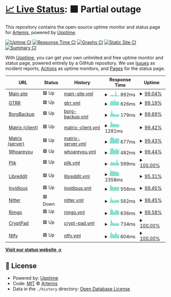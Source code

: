 # [📈 Live Status](https://upptime.artemislena.eu): <!--live status--> **🟧 Partial outage**

This repository contains the open-source uptime monitor and status page for [Artemis](https://artemislena.eu), powered by [Upptime](https://github.com/upptime/upptime).

[![Uptime CI](https://github.com/artemislena/upptime/workflows/Uptime%20CI/badge.svg)](https://github.com/artemislena/upptime/actions?query=workflow%3A%22Uptime+CI%22)
[![Response Time CI](https://github.com/artemislena/upptime/workflows/Response%20Time%20CI/badge.svg)](https://github.com/artemislena/upptime/actions?query=workflow%3A%22Response+Time+CI%22)
[![Graphs CI](https://github.com/artemislena/upptime/workflows/Graphs%20CI/badge.svg)](https://github.com/artemislena/upptime/actions?query=workflow%3A%22Graphs+CI%22)
[![Static Site CI](https://github.com/artemislena/upptime/workflows/Static%20Site%20CI/badge.svg)](https://github.com/artemislena/upptime/actions?query=workflow%3A%22Static+Site+CI%22)
[![Summary CI](https://github.com/artemislena/upptime/workflows/Summary%20CI/badge.svg)](https://github.com/artemislena/upptime/actions?query=workflow%3A%22Summary+CI%22)

With [Upptime](https://upptime.js.org), you can get your own unlimited and free uptime monitor and status page, powered entirely by a GitHub repository. We use [Issues](https://github.com/artemislena/upptime/issues) as incident reports, [Actions](https://github.com/artemislena/upptime/actions) as uptime monitors, and [Pages](https://upptime.artemislena.eu) for the status page.

<!--start: status pages-->
<!-- This summary is generated by Upptime (https://github.com/upptime/upptime) -->
<!-- Do not edit this manually, your changes will be overwritten -->
<!-- prettier-ignore -->
| URL | Status | History | Response Time | Uptime |
| --- | ------ | ------- | ------------- | ------ |
| <img alt="" src="https://favicons.githubusercontent.com/artemislena.eu" height="13"> [Main site](https://artemislena.eu) | 🟩 Up | [main-site.yml](https://github.com/artemislena/upptime/commits/HEAD/history/main-site.yml) | <details><summary><img alt="Response time graph" src="./graphs/main-site/response-time-week.png" height="20"> 892ms</summary><br><a href="https://upptime.artemislena.eu/history/main-site"><img alt="Response time 892" src="https://img.shields.io/endpoint?url=https%3A%2F%2Fraw.githubusercontent.com%2Fartemislena%2Fupptime%2FHEAD%2Fapi%2Fmain-site%2Fresponse-time.json"></a><br><a href="https://upptime.artemislena.eu/history/main-site"><img alt="24-hour response time 653" src="https://img.shields.io/endpoint?url=https%3A%2F%2Fraw.githubusercontent.com%2Fartemislena%2Fupptime%2FHEAD%2Fapi%2Fmain-site%2Fresponse-time-day.json"></a><br><a href="https://upptime.artemislena.eu/history/main-site"><img alt="7-day response time 892" src="https://img.shields.io/endpoint?url=https%3A%2F%2Fraw.githubusercontent.com%2Fartemislena%2Fupptime%2FHEAD%2Fapi%2Fmain-site%2Fresponse-time-week.json"></a><br><a href="https://upptime.artemislena.eu/history/main-site"><img alt="30-day response time 892" src="https://img.shields.io/endpoint?url=https%3A%2F%2Fraw.githubusercontent.com%2Fartemislena%2Fupptime%2FHEAD%2Fapi%2Fmain-site%2Fresponse-time-month.json"></a><br><a href="https://upptime.artemislena.eu/history/main-site"><img alt="1-year response time 892" src="https://img.shields.io/endpoint?url=https%3A%2F%2Fraw.githubusercontent.com%2Fartemislena%2Fupptime%2FHEAD%2Fapi%2Fmain-site%2Fresponse-time-year.json"></a></details> | <details><summary><a href="https://upptime.artemislena.eu/history/main-site">99.04%</a></summary><a href="https://upptime.artemislena.eu/history/main-site"><img alt="All-time uptime 99.04%" src="https://img.shields.io/endpoint?url=https%3A%2F%2Fraw.githubusercontent.com%2Fartemislena%2Fupptime%2FHEAD%2Fapi%2Fmain-site%2Fuptime.json"></a><br><a href="https://upptime.artemislena.eu/history/main-site"><img alt="24-hour uptime 99.37%" src="https://img.shields.io/endpoint?url=https%3A%2F%2Fraw.githubusercontent.com%2Fartemislena%2Fupptime%2FHEAD%2Fapi%2Fmain-site%2Fuptime-day.json"></a><br><a href="https://upptime.artemislena.eu/history/main-site"><img alt="7-day uptime 99.04%" src="https://img.shields.io/endpoint?url=https%3A%2F%2Fraw.githubusercontent.com%2Fartemislena%2Fupptime%2FHEAD%2Fapi%2Fmain-site%2Fuptime-week.json"></a><br><a href="https://upptime.artemislena.eu/history/main-site"><img alt="30-day uptime 99.04%" src="https://img.shields.io/endpoint?url=https%3A%2F%2Fraw.githubusercontent.com%2Fartemislena%2Fupptime%2FHEAD%2Fapi%2Fmain-site%2Fuptime-month.json"></a><br><a href="https://upptime.artemislena.eu/history/main-site"><img alt="1-year uptime 99.04%" src="https://img.shields.io/endpoint?url=https%3A%2F%2Fraw.githubusercontent.com%2Fartemislena%2Fupptime%2FHEAD%2Fapi%2Fmain-site%2Fuptime-year.json"></a></details>
| <img alt="" src="https://favicons.githubusercontent.com/gtrr.artemislena.eu" height="13"> [GTRR](https://gtrr.artemislena.eu) | 🟩 Up | [gtrr.yml](https://github.com/artemislena/upptime/commits/HEAD/history/gtrr.yml) | <details><summary><img alt="Response time graph" src="./graphs/gtrr/response-time-week.png" height="20"> 626ms</summary><br><a href="https://upptime.artemislena.eu/history/gtrr"><img alt="Response time 626" src="https://img.shields.io/endpoint?url=https%3A%2F%2Fraw.githubusercontent.com%2Fartemislena%2Fupptime%2FHEAD%2Fapi%2Fgtrr%2Fresponse-time.json"></a><br><a href="https://upptime.artemislena.eu/history/gtrr"><img alt="24-hour response time 553" src="https://img.shields.io/endpoint?url=https%3A%2F%2Fraw.githubusercontent.com%2Fartemislena%2Fupptime%2FHEAD%2Fapi%2Fgtrr%2Fresponse-time-day.json"></a><br><a href="https://upptime.artemislena.eu/history/gtrr"><img alt="7-day response time 626" src="https://img.shields.io/endpoint?url=https%3A%2F%2Fraw.githubusercontent.com%2Fartemislena%2Fupptime%2FHEAD%2Fapi%2Fgtrr%2Fresponse-time-week.json"></a><br><a href="https://upptime.artemislena.eu/history/gtrr"><img alt="30-day response time 626" src="https://img.shields.io/endpoint?url=https%3A%2F%2Fraw.githubusercontent.com%2Fartemislena%2Fupptime%2FHEAD%2Fapi%2Fgtrr%2Fresponse-time-month.json"></a><br><a href="https://upptime.artemislena.eu/history/gtrr"><img alt="1-year response time 626" src="https://img.shields.io/endpoint?url=https%3A%2F%2Fraw.githubusercontent.com%2Fartemislena%2Fupptime%2FHEAD%2Fapi%2Fgtrr%2Fresponse-time-year.json"></a></details> | <details><summary><a href="https://upptime.artemislena.eu/history/gtrr">99.19%</a></summary><a href="https://upptime.artemislena.eu/history/gtrr"><img alt="All-time uptime 99.19%" src="https://img.shields.io/endpoint?url=https%3A%2F%2Fraw.githubusercontent.com%2Fartemislena%2Fupptime%2FHEAD%2Fapi%2Fgtrr%2Fuptime.json"></a><br><a href="https://upptime.artemislena.eu/history/gtrr"><img alt="24-hour uptime 100.00%" src="https://img.shields.io/endpoint?url=https%3A%2F%2Fraw.githubusercontent.com%2Fartemislena%2Fupptime%2FHEAD%2Fapi%2Fgtrr%2Fuptime-day.json"></a><br><a href="https://upptime.artemislena.eu/history/gtrr"><img alt="7-day uptime 99.19%" src="https://img.shields.io/endpoint?url=https%3A%2F%2Fraw.githubusercontent.com%2Fartemislena%2Fupptime%2FHEAD%2Fapi%2Fgtrr%2Fuptime-week.json"></a><br><a href="https://upptime.artemislena.eu/history/gtrr"><img alt="30-day uptime 99.19%" src="https://img.shields.io/endpoint?url=https%3A%2F%2Fraw.githubusercontent.com%2Fartemislena%2Fupptime%2FHEAD%2Fapi%2Fgtrr%2Fuptime-month.json"></a><br><a href="https://upptime.artemislena.eu/history/gtrr"><img alt="1-year uptime 99.19%" src="https://img.shields.io/endpoint?url=https%3A%2F%2Fraw.githubusercontent.com%2Fartemislena%2Fupptime%2FHEAD%2Fapi%2Fgtrr%2Fuptime-year.json"></a></details>
| <img alt="" src="https://favicons.githubusercontent.com/null" height="13"> [BorgBackup](artemislena.eu) | 🟩 Up | [borg-backup.yml](https://github.com/artemislena/upptime/commits/HEAD/history/borg-backup.yml) | <details><summary><img alt="Response time graph" src="./graphs/borg-backup/response-time-week.png" height="20"> 179ms</summary><br><a href="https://upptime.artemislena.eu/history/borg-backup"><img alt="Response time 179" src="https://img.shields.io/endpoint?url=https%3A%2F%2Fraw.githubusercontent.com%2Fartemislena%2Fupptime%2FHEAD%2Fapi%2Fborg-backup%2Fresponse-time.json"></a><br><a href="https://upptime.artemislena.eu/history/borg-backup"><img alt="24-hour response time 167" src="https://img.shields.io/endpoint?url=https%3A%2F%2Fraw.githubusercontent.com%2Fartemislena%2Fupptime%2FHEAD%2Fapi%2Fborg-backup%2Fresponse-time-day.json"></a><br><a href="https://upptime.artemislena.eu/history/borg-backup"><img alt="7-day response time 179" src="https://img.shields.io/endpoint?url=https%3A%2F%2Fraw.githubusercontent.com%2Fartemislena%2Fupptime%2FHEAD%2Fapi%2Fborg-backup%2Fresponse-time-week.json"></a><br><a href="https://upptime.artemislena.eu/history/borg-backup"><img alt="30-day response time 179" src="https://img.shields.io/endpoint?url=https%3A%2F%2Fraw.githubusercontent.com%2Fartemislena%2Fupptime%2FHEAD%2Fapi%2Fborg-backup%2Fresponse-time-month.json"></a><br><a href="https://upptime.artemislena.eu/history/borg-backup"><img alt="1-year response time 179" src="https://img.shields.io/endpoint?url=https%3A%2F%2Fraw.githubusercontent.com%2Fartemislena%2Fupptime%2FHEAD%2Fapi%2Fborg-backup%2Fresponse-time-year.json"></a></details> | <details><summary><a href="https://upptime.artemislena.eu/history/borg-backup">99.69%</a></summary><a href="https://upptime.artemislena.eu/history/borg-backup"><img alt="All-time uptime 99.69%" src="https://img.shields.io/endpoint?url=https%3A%2F%2Fraw.githubusercontent.com%2Fartemislena%2Fupptime%2FHEAD%2Fapi%2Fborg-backup%2Fuptime.json"></a><br><a href="https://upptime.artemislena.eu/history/borg-backup"><img alt="24-hour uptime 98.52%" src="https://img.shields.io/endpoint?url=https%3A%2F%2Fraw.githubusercontent.com%2Fartemislena%2Fupptime%2FHEAD%2Fapi%2Fborg-backup%2Fuptime-day.json"></a><br><a href="https://upptime.artemislena.eu/history/borg-backup"><img alt="7-day uptime 99.69%" src="https://img.shields.io/endpoint?url=https%3A%2F%2Fraw.githubusercontent.com%2Fartemislena%2Fupptime%2FHEAD%2Fapi%2Fborg-backup%2Fuptime-week.json"></a><br><a href="https://upptime.artemislena.eu/history/borg-backup"><img alt="30-day uptime 99.69%" src="https://img.shields.io/endpoint?url=https%3A%2F%2Fraw.githubusercontent.com%2Fartemislena%2Fupptime%2FHEAD%2Fapi%2Fborg-backup%2Fuptime-month.json"></a><br><a href="https://upptime.artemislena.eu/history/borg-backup"><img alt="1-year uptime 99.69%" src="https://img.shields.io/endpoint?url=https%3A%2F%2Fraw.githubusercontent.com%2Fartemislena%2Fupptime%2FHEAD%2Fapi%2Fborg-backup%2Fuptime-year.json"></a></details>
| <img alt="" src="https://favicons.githubusercontent.com/matrix.artemislena.eu" height="13"> [Matrix (client)](https://matrix.artemislena.eu) | 🟩 Up | [matrix-client.yml](https://github.com/artemislena/upptime/commits/HEAD/history/matrix-client.yml) | <details><summary><img alt="Response time graph" src="./graphs/matrix-client/response-time-week.png" height="20"> 1281ms</summary><br><a href="https://upptime.artemislena.eu/history/matrix-client"><img alt="Response time 1281" src="https://img.shields.io/endpoint?url=https%3A%2F%2Fraw.githubusercontent.com%2Fartemislena%2Fupptime%2FHEAD%2Fapi%2Fmatrix-client%2Fresponse-time.json"></a><br><a href="https://upptime.artemislena.eu/history/matrix-client"><img alt="24-hour response time 1099" src="https://img.shields.io/endpoint?url=https%3A%2F%2Fraw.githubusercontent.com%2Fartemislena%2Fupptime%2FHEAD%2Fapi%2Fmatrix-client%2Fresponse-time-day.json"></a><br><a href="https://upptime.artemislena.eu/history/matrix-client"><img alt="7-day response time 1281" src="https://img.shields.io/endpoint?url=https%3A%2F%2Fraw.githubusercontent.com%2Fartemislena%2Fupptime%2FHEAD%2Fapi%2Fmatrix-client%2Fresponse-time-week.json"></a><br><a href="https://upptime.artemislena.eu/history/matrix-client"><img alt="30-day response time 1281" src="https://img.shields.io/endpoint?url=https%3A%2F%2Fraw.githubusercontent.com%2Fartemislena%2Fupptime%2FHEAD%2Fapi%2Fmatrix-client%2Fresponse-time-month.json"></a><br><a href="https://upptime.artemislena.eu/history/matrix-client"><img alt="1-year response time 1281" src="https://img.shields.io/endpoint?url=https%3A%2F%2Fraw.githubusercontent.com%2Fartemislena%2Fupptime%2FHEAD%2Fapi%2Fmatrix-client%2Fresponse-time-year.json"></a></details> | <details><summary><a href="https://upptime.artemislena.eu/history/matrix-client">99.42%</a></summary><a href="https://upptime.artemislena.eu/history/matrix-client"><img alt="All-time uptime 99.42%" src="https://img.shields.io/endpoint?url=https%3A%2F%2Fraw.githubusercontent.com%2Fartemislena%2Fupptime%2FHEAD%2Fapi%2Fmatrix-client%2Fuptime.json"></a><br><a href="https://upptime.artemislena.eu/history/matrix-client"><img alt="24-hour uptime 100.00%" src="https://img.shields.io/endpoint?url=https%3A%2F%2Fraw.githubusercontent.com%2Fartemislena%2Fupptime%2FHEAD%2Fapi%2Fmatrix-client%2Fuptime-day.json"></a><br><a href="https://upptime.artemislena.eu/history/matrix-client"><img alt="7-day uptime 99.42%" src="https://img.shields.io/endpoint?url=https%3A%2F%2Fraw.githubusercontent.com%2Fartemislena%2Fupptime%2FHEAD%2Fapi%2Fmatrix-client%2Fuptime-week.json"></a><br><a href="https://upptime.artemislena.eu/history/matrix-client"><img alt="30-day uptime 99.42%" src="https://img.shields.io/endpoint?url=https%3A%2F%2Fraw.githubusercontent.com%2Fartemislena%2Fupptime%2FHEAD%2Fapi%2Fmatrix-client%2Fuptime-month.json"></a><br><a href="https://upptime.artemislena.eu/history/matrix-client"><img alt="1-year uptime 99.42%" src="https://img.shields.io/endpoint?url=https%3A%2F%2Fraw.githubusercontent.com%2Fartemislena%2Fupptime%2FHEAD%2Fapi%2Fmatrix-client%2Fuptime-year.json"></a></details>
| <img alt="" src="https://favicons.githubusercontent.com/matrix.artemislena.eu" height="13"> [Matrix (server)](https://matrix.artemislena.eu:8448/_matrix/static) | 🟩 Up | [matrix-server.yml](https://github.com/artemislena/upptime/commits/HEAD/history/matrix-server.yml) | <details><summary><img alt="Response time graph" src="./graphs/matrix-server/response-time-week.png" height="20"> 677ms</summary><br><a href="https://upptime.artemislena.eu/history/matrix-server"><img alt="Response time 677" src="https://img.shields.io/endpoint?url=https%3A%2F%2Fraw.githubusercontent.com%2Fartemislena%2Fupptime%2FHEAD%2Fapi%2Fmatrix-server%2Fresponse-time.json"></a><br><a href="https://upptime.artemislena.eu/history/matrix-server"><img alt="24-hour response time 678" src="https://img.shields.io/endpoint?url=https%3A%2F%2Fraw.githubusercontent.com%2Fartemislena%2Fupptime%2FHEAD%2Fapi%2Fmatrix-server%2Fresponse-time-day.json"></a><br><a href="https://upptime.artemislena.eu/history/matrix-server"><img alt="7-day response time 677" src="https://img.shields.io/endpoint?url=https%3A%2F%2Fraw.githubusercontent.com%2Fartemislena%2Fupptime%2FHEAD%2Fapi%2Fmatrix-server%2Fresponse-time-week.json"></a><br><a href="https://upptime.artemislena.eu/history/matrix-server"><img alt="30-day response time 677" src="https://img.shields.io/endpoint?url=https%3A%2F%2Fraw.githubusercontent.com%2Fartemislena%2Fupptime%2FHEAD%2Fapi%2Fmatrix-server%2Fresponse-time-month.json"></a><br><a href="https://upptime.artemislena.eu/history/matrix-server"><img alt="1-year response time 677" src="https://img.shields.io/endpoint?url=https%3A%2F%2Fraw.githubusercontent.com%2Fartemislena%2Fupptime%2FHEAD%2Fapi%2Fmatrix-server%2Fresponse-time-year.json"></a></details> | <details><summary><a href="https://upptime.artemislena.eu/history/matrix-server">99.43%</a></summary><a href="https://upptime.artemislena.eu/history/matrix-server"><img alt="All-time uptime 99.43%" src="https://img.shields.io/endpoint?url=https%3A%2F%2Fraw.githubusercontent.com%2Fartemislena%2Fupptime%2FHEAD%2Fapi%2Fmatrix-server%2Fuptime.json"></a><br><a href="https://upptime.artemislena.eu/history/matrix-server"><img alt="24-hour uptime 100.00%" src="https://img.shields.io/endpoint?url=https%3A%2F%2Fraw.githubusercontent.com%2Fartemislena%2Fupptime%2FHEAD%2Fapi%2Fmatrix-server%2Fuptime-day.json"></a><br><a href="https://upptime.artemislena.eu/history/matrix-server"><img alt="7-day uptime 99.43%" src="https://img.shields.io/endpoint?url=https%3A%2F%2Fraw.githubusercontent.com%2Fartemislena%2Fupptime%2FHEAD%2Fapi%2Fmatrix-server%2Fuptime-week.json"></a><br><a href="https://upptime.artemislena.eu/history/matrix-server"><img alt="30-day uptime 99.43%" src="https://img.shields.io/endpoint?url=https%3A%2F%2Fraw.githubusercontent.com%2Fartemislena%2Fupptime%2FHEAD%2Fapi%2Fmatrix-server%2Fuptime-month.json"></a><br><a href="https://upptime.artemislena.eu/history/matrix-server"><img alt="1-year uptime 99.43%" src="https://img.shields.io/endpoint?url=https%3A%2F%2Fraw.githubusercontent.com%2Fartemislena%2Fupptime%2FHEAD%2Fapi%2Fmatrix-server%2Fuptime-year.json"></a></details>
| <img alt="" src="https://favicons.githubusercontent.com/artemislena.eu" height="13"> [Whoareyou](https://artemislena.eu/services/whoareyou.html) | 🟩 Up | [whoareyou.yml](https://github.com/artemislena/upptime/commits/HEAD/history/whoareyou.yml) | <details><summary><img alt="Response time graph" src="./graphs/whoareyou/response-time-week.png" height="20"> 482ms</summary><br><a href="https://upptime.artemislena.eu/history/whoareyou"><img alt="Response time 482" src="https://img.shields.io/endpoint?url=https%3A%2F%2Fraw.githubusercontent.com%2Fartemislena%2Fupptime%2FHEAD%2Fapi%2Fwhoareyou%2Fresponse-time.json"></a><br><a href="https://upptime.artemislena.eu/history/whoareyou"><img alt="24-hour response time 468" src="https://img.shields.io/endpoint?url=https%3A%2F%2Fraw.githubusercontent.com%2Fartemislena%2Fupptime%2FHEAD%2Fapi%2Fwhoareyou%2Fresponse-time-day.json"></a><br><a href="https://upptime.artemislena.eu/history/whoareyou"><img alt="7-day response time 482" src="https://img.shields.io/endpoint?url=https%3A%2F%2Fraw.githubusercontent.com%2Fartemislena%2Fupptime%2FHEAD%2Fapi%2Fwhoareyou%2Fresponse-time-week.json"></a><br><a href="https://upptime.artemislena.eu/history/whoareyou"><img alt="30-day response time 482" src="https://img.shields.io/endpoint?url=https%3A%2F%2Fraw.githubusercontent.com%2Fartemislena%2Fupptime%2FHEAD%2Fapi%2Fwhoareyou%2Fresponse-time-month.json"></a><br><a href="https://upptime.artemislena.eu/history/whoareyou"><img alt="1-year response time 482" src="https://img.shields.io/endpoint?url=https%3A%2F%2Fraw.githubusercontent.com%2Fartemislena%2Fupptime%2FHEAD%2Fapi%2Fwhoareyou%2Fresponse-time-year.json"></a></details> | <details><summary><a href="https://upptime.artemislena.eu/history/whoareyou">99.44%</a></summary><a href="https://upptime.artemislena.eu/history/whoareyou"><img alt="All-time uptime 99.44%" src="https://img.shields.io/endpoint?url=https%3A%2F%2Fraw.githubusercontent.com%2Fartemislena%2Fupptime%2FHEAD%2Fapi%2Fwhoareyou%2Fuptime.json"></a><br><a href="https://upptime.artemislena.eu/history/whoareyou"><img alt="24-hour uptime 100.00%" src="https://img.shields.io/endpoint?url=https%3A%2F%2Fraw.githubusercontent.com%2Fartemislena%2Fupptime%2FHEAD%2Fapi%2Fwhoareyou%2Fuptime-day.json"></a><br><a href="https://upptime.artemislena.eu/history/whoareyou"><img alt="7-day uptime 99.44%" src="https://img.shields.io/endpoint?url=https%3A%2F%2Fraw.githubusercontent.com%2Fartemislena%2Fupptime%2FHEAD%2Fapi%2Fwhoareyou%2Fuptime-week.json"></a><br><a href="https://upptime.artemislena.eu/history/whoareyou"><img alt="30-day uptime 99.44%" src="https://img.shields.io/endpoint?url=https%3A%2F%2Fraw.githubusercontent.com%2Fartemislena%2Fupptime%2FHEAD%2Fapi%2Fwhoareyou%2Fuptime-month.json"></a><br><a href="https://upptime.artemislena.eu/history/whoareyou"><img alt="1-year uptime 99.44%" src="https://img.shields.io/endpoint?url=https%3A%2F%2Fraw.githubusercontent.com%2Fartemislena%2Fupptime%2FHEAD%2Fapi%2Fwhoareyou%2Fuptime-year.json"></a></details>
| <img alt="" src="https://favicons.githubusercontent.com/plik.artemislena.eu" height="13"> [Plik](https://plik.artemislena.eu:8443) | 🟩 Up | [plik.yml](https://github.com/artemislena/upptime/commits/HEAD/history/plik.yml) | <details><summary><img alt="Response time graph" src="./graphs/plik/response-time-week.png" height="20"> 599ms</summary><br><a href="https://upptime.artemislena.eu/history/plik"><img alt="Response time 599" src="https://img.shields.io/endpoint?url=https%3A%2F%2Fraw.githubusercontent.com%2Fartemislena%2Fupptime%2FHEAD%2Fapi%2Fplik%2Fresponse-time.json"></a><br><a href="https://upptime.artemislena.eu/history/plik"><img alt="24-hour response time 518" src="https://img.shields.io/endpoint?url=https%3A%2F%2Fraw.githubusercontent.com%2Fartemislena%2Fupptime%2FHEAD%2Fapi%2Fplik%2Fresponse-time-day.json"></a><br><a href="https://upptime.artemislena.eu/history/plik"><img alt="7-day response time 599" src="https://img.shields.io/endpoint?url=https%3A%2F%2Fraw.githubusercontent.com%2Fartemislena%2Fupptime%2FHEAD%2Fapi%2Fplik%2Fresponse-time-week.json"></a><br><a href="https://upptime.artemislena.eu/history/plik"><img alt="30-day response time 599" src="https://img.shields.io/endpoint?url=https%3A%2F%2Fraw.githubusercontent.com%2Fartemislena%2Fupptime%2FHEAD%2Fapi%2Fplik%2Fresponse-time-month.json"></a><br><a href="https://upptime.artemislena.eu/history/plik"><img alt="1-year response time 599" src="https://img.shields.io/endpoint?url=https%3A%2F%2Fraw.githubusercontent.com%2Fartemislena%2Fupptime%2FHEAD%2Fapi%2Fplik%2Fresponse-time-year.json"></a></details> | <details><summary><a href="https://upptime.artemislena.eu/history/plik">100.00%</a></summary><a href="https://upptime.artemislena.eu/history/plik"><img alt="All-time uptime 100.00%" src="https://img.shields.io/endpoint?url=https%3A%2F%2Fraw.githubusercontent.com%2Fartemislena%2Fupptime%2FHEAD%2Fapi%2Fplik%2Fuptime.json"></a><br><a href="https://upptime.artemislena.eu/history/plik"><img alt="24-hour uptime 100.00%" src="https://img.shields.io/endpoint?url=https%3A%2F%2Fraw.githubusercontent.com%2Fartemislena%2Fupptime%2FHEAD%2Fapi%2Fplik%2Fuptime-day.json"></a><br><a href="https://upptime.artemislena.eu/history/plik"><img alt="7-day uptime 100.00%" src="https://img.shields.io/endpoint?url=https%3A%2F%2Fraw.githubusercontent.com%2Fartemislena%2Fupptime%2FHEAD%2Fapi%2Fplik%2Fuptime-week.json"></a><br><a href="https://upptime.artemislena.eu/history/plik"><img alt="30-day uptime 100.00%" src="https://img.shields.io/endpoint?url=https%3A%2F%2Fraw.githubusercontent.com%2Fartemislena%2Fupptime%2FHEAD%2Fapi%2Fplik%2Fuptime-month.json"></a><br><a href="https://upptime.artemislena.eu/history/plik"><img alt="1-year uptime 100.00%" src="https://img.shields.io/endpoint?url=https%3A%2F%2Fraw.githubusercontent.com%2Fartemislena%2Fupptime%2FHEAD%2Fapi%2Fplik%2Fuptime-year.json"></a></details>
| <img alt="" src="https://favicons.githubusercontent.com/reddit.artemislena.eu" height="13"> [Libreddit](https://reddit.artemislena.eu) | 🟩 Up | [libreddit.yml](https://github.com/artemislena/upptime/commits/HEAD/history/libreddit.yml) | <details><summary><img alt="Response time graph" src="./graphs/libreddit/response-time-week.png" height="20"> 2358ms</summary><br><a href="https://upptime.artemislena.eu/history/libreddit"><img alt="Response time 2358" src="https://img.shields.io/endpoint?url=https%3A%2F%2Fraw.githubusercontent.com%2Fartemislena%2Fupptime%2FHEAD%2Fapi%2Flibreddit%2Fresponse-time.json"></a><br><a href="https://upptime.artemislena.eu/history/libreddit"><img alt="24-hour response time 1973" src="https://img.shields.io/endpoint?url=https%3A%2F%2Fraw.githubusercontent.com%2Fartemislena%2Fupptime%2FHEAD%2Fapi%2Flibreddit%2Fresponse-time-day.json"></a><br><a href="https://upptime.artemislena.eu/history/libreddit"><img alt="7-day response time 2358" src="https://img.shields.io/endpoint?url=https%3A%2F%2Fraw.githubusercontent.com%2Fartemislena%2Fupptime%2FHEAD%2Fapi%2Flibreddit%2Fresponse-time-week.json"></a><br><a href="https://upptime.artemislena.eu/history/libreddit"><img alt="30-day response time 2358" src="https://img.shields.io/endpoint?url=https%3A%2F%2Fraw.githubusercontent.com%2Fartemislena%2Fupptime%2FHEAD%2Fapi%2Flibreddit%2Fresponse-time-month.json"></a><br><a href="https://upptime.artemislena.eu/history/libreddit"><img alt="1-year response time 2358" src="https://img.shields.io/endpoint?url=https%3A%2F%2Fraw.githubusercontent.com%2Fartemislena%2Fupptime%2FHEAD%2Fapi%2Flibreddit%2Fresponse-time-year.json"></a></details> | <details><summary><a href="https://upptime.artemislena.eu/history/libreddit">95.31%</a></summary><a href="https://upptime.artemislena.eu/history/libreddit"><img alt="All-time uptime 95.31%" src="https://img.shields.io/endpoint?url=https%3A%2F%2Fraw.githubusercontent.com%2Fartemislena%2Fupptime%2FHEAD%2Fapi%2Flibreddit%2Fuptime.json"></a><br><a href="https://upptime.artemislena.eu/history/libreddit"><img alt="24-hour uptime 98.68%" src="https://img.shields.io/endpoint?url=https%3A%2F%2Fraw.githubusercontent.com%2Fartemislena%2Fupptime%2FHEAD%2Fapi%2Flibreddit%2Fuptime-day.json"></a><br><a href="https://upptime.artemislena.eu/history/libreddit"><img alt="7-day uptime 95.31%" src="https://img.shields.io/endpoint?url=https%3A%2F%2Fraw.githubusercontent.com%2Fartemislena%2Fupptime%2FHEAD%2Fapi%2Flibreddit%2Fuptime-week.json"></a><br><a href="https://upptime.artemislena.eu/history/libreddit"><img alt="30-day uptime 95.31%" src="https://img.shields.io/endpoint?url=https%3A%2F%2Fraw.githubusercontent.com%2Fartemislena%2Fupptime%2FHEAD%2Fapi%2Flibreddit%2Fuptime-month.json"></a><br><a href="https://upptime.artemislena.eu/history/libreddit"><img alt="1-year uptime 95.31%" src="https://img.shields.io/endpoint?url=https%3A%2F%2Fraw.githubusercontent.com%2Fartemislena%2Fupptime%2FHEAD%2Fapi%2Flibreddit%2Fuptime-year.json"></a></details>
| <img alt="" src="https://favicons.githubusercontent.com/yt.artemislena.eu" height="13"> [Invidious](https://yt.artemislena.eu) | 🟩 Up | [invidious.yml](https://github.com/artemislena/upptime/commits/HEAD/history/invidious.yml) | <details><summary><img alt="Response time graph" src="./graphs/invidious/response-time-week.png" height="20"> 556ms</summary><br><a href="https://upptime.artemislena.eu/history/invidious"><img alt="Response time 556" src="https://img.shields.io/endpoint?url=https%3A%2F%2Fraw.githubusercontent.com%2Fartemislena%2Fupptime%2FHEAD%2Fapi%2Finvidious%2Fresponse-time.json"></a><br><a href="https://upptime.artemislena.eu/history/invidious"><img alt="24-hour response time 553" src="https://img.shields.io/endpoint?url=https%3A%2F%2Fraw.githubusercontent.com%2Fartemislena%2Fupptime%2FHEAD%2Fapi%2Finvidious%2Fresponse-time-day.json"></a><br><a href="https://upptime.artemislena.eu/history/invidious"><img alt="7-day response time 556" src="https://img.shields.io/endpoint?url=https%3A%2F%2Fraw.githubusercontent.com%2Fartemislena%2Fupptime%2FHEAD%2Fapi%2Finvidious%2Fresponse-time-week.json"></a><br><a href="https://upptime.artemislena.eu/history/invidious"><img alt="30-day response time 556" src="https://img.shields.io/endpoint?url=https%3A%2F%2Fraw.githubusercontent.com%2Fartemislena%2Fupptime%2FHEAD%2Fapi%2Finvidious%2Fresponse-time-month.json"></a><br><a href="https://upptime.artemislena.eu/history/invidious"><img alt="1-year response time 556" src="https://img.shields.io/endpoint?url=https%3A%2F%2Fraw.githubusercontent.com%2Fartemislena%2Fupptime%2FHEAD%2Fapi%2Finvidious%2Fresponse-time-year.json"></a></details> | <details><summary><a href="https://upptime.artemislena.eu/history/invidious">99.45%</a></summary><a href="https://upptime.artemislena.eu/history/invidious"><img alt="All-time uptime 99.45%" src="https://img.shields.io/endpoint?url=https%3A%2F%2Fraw.githubusercontent.com%2Fartemislena%2Fupptime%2FHEAD%2Fapi%2Finvidious%2Fuptime.json"></a><br><a href="https://upptime.artemislena.eu/history/invidious"><img alt="24-hour uptime 100.00%" src="https://img.shields.io/endpoint?url=https%3A%2F%2Fraw.githubusercontent.com%2Fartemislena%2Fupptime%2FHEAD%2Fapi%2Finvidious%2Fuptime-day.json"></a><br><a href="https://upptime.artemislena.eu/history/invidious"><img alt="7-day uptime 99.45%" src="https://img.shields.io/endpoint?url=https%3A%2F%2Fraw.githubusercontent.com%2Fartemislena%2Fupptime%2FHEAD%2Fapi%2Finvidious%2Fuptime-week.json"></a><br><a href="https://upptime.artemislena.eu/history/invidious"><img alt="30-day uptime 99.45%" src="https://img.shields.io/endpoint?url=https%3A%2F%2Fraw.githubusercontent.com%2Fartemislena%2Fupptime%2FHEAD%2Fapi%2Finvidious%2Fuptime-month.json"></a><br><a href="https://upptime.artemislena.eu/history/invidious"><img alt="1-year uptime 99.45%" src="https://img.shields.io/endpoint?url=https%3A%2F%2Fraw.githubusercontent.com%2Fartemislena%2Fupptime%2FHEAD%2Fapi%2Finvidious%2Fuptime-year.json"></a></details>
| <img alt="" src="https://favicons.githubusercontent.com/tw.artemislena.eu" height="13"> [Nitter](https://tw.artemislena.eu) | 🟥 Down | [nitter.yml](https://github.com/artemislena/upptime/commits/HEAD/history/nitter.yml) | <details><summary><img alt="Response time graph" src="./graphs/nitter/response-time-week.png" height="20"> 562ms</summary><br><a href="https://upptime.artemislena.eu/history/nitter"><img alt="Response time 562" src="https://img.shields.io/endpoint?url=https%3A%2F%2Fraw.githubusercontent.com%2Fartemislena%2Fupptime%2FHEAD%2Fapi%2Fnitter%2Fresponse-time.json"></a><br><a href="https://upptime.artemislena.eu/history/nitter"><img alt="24-hour response time 612" src="https://img.shields.io/endpoint?url=https%3A%2F%2Fraw.githubusercontent.com%2Fartemislena%2Fupptime%2FHEAD%2Fapi%2Fnitter%2Fresponse-time-day.json"></a><br><a href="https://upptime.artemislena.eu/history/nitter"><img alt="7-day response time 562" src="https://img.shields.io/endpoint?url=https%3A%2F%2Fraw.githubusercontent.com%2Fartemislena%2Fupptime%2FHEAD%2Fapi%2Fnitter%2Fresponse-time-week.json"></a><br><a href="https://upptime.artemislena.eu/history/nitter"><img alt="30-day response time 562" src="https://img.shields.io/endpoint?url=https%3A%2F%2Fraw.githubusercontent.com%2Fartemislena%2Fupptime%2FHEAD%2Fapi%2Fnitter%2Fresponse-time-month.json"></a><br><a href="https://upptime.artemislena.eu/history/nitter"><img alt="1-year response time 562" src="https://img.shields.io/endpoint?url=https%3A%2F%2Fraw.githubusercontent.com%2Fartemislena%2Fupptime%2FHEAD%2Fapi%2Fnitter%2Fresponse-time-year.json"></a></details> | <details><summary><a href="https://upptime.artemislena.eu/history/nitter">99.45%</a></summary><a href="https://upptime.artemislena.eu/history/nitter"><img alt="All-time uptime 99.45%" src="https://img.shields.io/endpoint?url=https%3A%2F%2Fraw.githubusercontent.com%2Fartemislena%2Fupptime%2FHEAD%2Fapi%2Fnitter%2Fuptime.json"></a><br><a href="https://upptime.artemislena.eu/history/nitter"><img alt="24-hour uptime 99.99%" src="https://img.shields.io/endpoint?url=https%3A%2F%2Fraw.githubusercontent.com%2Fartemislena%2Fupptime%2FHEAD%2Fapi%2Fnitter%2Fuptime-day.json"></a><br><a href="https://upptime.artemislena.eu/history/nitter"><img alt="7-day uptime 99.45%" src="https://img.shields.io/endpoint?url=https%3A%2F%2Fraw.githubusercontent.com%2Fartemislena%2Fupptime%2FHEAD%2Fapi%2Fnitter%2Fuptime-week.json"></a><br><a href="https://upptime.artemislena.eu/history/nitter"><img alt="30-day uptime 99.45%" src="https://img.shields.io/endpoint?url=https%3A%2F%2Fraw.githubusercontent.com%2Fartemislena%2Fupptime%2FHEAD%2Fapi%2Fnitter%2Fuptime-month.json"></a><br><a href="https://upptime.artemislena.eu/history/nitter"><img alt="1-year uptime 99.45%" src="https://img.shields.io/endpoint?url=https%3A%2F%2Fraw.githubusercontent.com%2Fartemislena%2Fupptime%2FHEAD%2Fapi%2Fnitter%2Fuptime-year.json"></a></details>
| <img alt="" src="https://favicons.githubusercontent.com/imgur.artemislena.eu" height="13"> [Rimgo](https://imgur.artemislena.eu) | 🟩 Up | [rimgo.yml](https://github.com/artemislena/upptime/commits/HEAD/history/rimgo.yml) | <details><summary><img alt="Response time graph" src="./graphs/rimgo/response-time-week.png" height="20"> 636ms</summary><br><a href="https://upptime.artemislena.eu/history/rimgo"><img alt="Response time 636" src="https://img.shields.io/endpoint?url=https%3A%2F%2Fraw.githubusercontent.com%2Fartemislena%2Fupptime%2FHEAD%2Fapi%2Frimgo%2Fresponse-time.json"></a><br><a href="https://upptime.artemislena.eu/history/rimgo"><img alt="24-hour response time 707" src="https://img.shields.io/endpoint?url=https%3A%2F%2Fraw.githubusercontent.com%2Fartemislena%2Fupptime%2FHEAD%2Fapi%2Frimgo%2Fresponse-time-day.json"></a><br><a href="https://upptime.artemislena.eu/history/rimgo"><img alt="7-day response time 636" src="https://img.shields.io/endpoint?url=https%3A%2F%2Fraw.githubusercontent.com%2Fartemislena%2Fupptime%2FHEAD%2Fapi%2Frimgo%2Fresponse-time-week.json"></a><br><a href="https://upptime.artemislena.eu/history/rimgo"><img alt="30-day response time 636" src="https://img.shields.io/endpoint?url=https%3A%2F%2Fraw.githubusercontent.com%2Fartemislena%2Fupptime%2FHEAD%2Fapi%2Frimgo%2Fresponse-time-month.json"></a><br><a href="https://upptime.artemislena.eu/history/rimgo"><img alt="1-year response time 636" src="https://img.shields.io/endpoint?url=https%3A%2F%2Fraw.githubusercontent.com%2Fartemislena%2Fupptime%2FHEAD%2Fapi%2Frimgo%2Fresponse-time-year.json"></a></details> | <details><summary><a href="https://upptime.artemislena.eu/history/rimgo">99.58%</a></summary><a href="https://upptime.artemislena.eu/history/rimgo"><img alt="All-time uptime 99.58%" src="https://img.shields.io/endpoint?url=https%3A%2F%2Fraw.githubusercontent.com%2Fartemislena%2Fupptime%2FHEAD%2Fapi%2Frimgo%2Fuptime.json"></a><br><a href="https://upptime.artemislena.eu/history/rimgo"><img alt="24-hour uptime 100.00%" src="https://img.shields.io/endpoint?url=https%3A%2F%2Fraw.githubusercontent.com%2Fartemislena%2Fupptime%2FHEAD%2Fapi%2Frimgo%2Fuptime-day.json"></a><br><a href="https://upptime.artemislena.eu/history/rimgo"><img alt="7-day uptime 99.58%" src="https://img.shields.io/endpoint?url=https%3A%2F%2Fraw.githubusercontent.com%2Fartemislena%2Fupptime%2FHEAD%2Fapi%2Frimgo%2Fuptime-week.json"></a><br><a href="https://upptime.artemislena.eu/history/rimgo"><img alt="30-day uptime 99.58%" src="https://img.shields.io/endpoint?url=https%3A%2F%2Fraw.githubusercontent.com%2Fartemislena%2Fupptime%2FHEAD%2Fapi%2Frimgo%2Fuptime-month.json"></a><br><a href="https://upptime.artemislena.eu/history/rimgo"><img alt="1-year uptime 99.58%" src="https://img.shields.io/endpoint?url=https%3A%2F%2Fraw.githubusercontent.com%2Fartemislena%2Fupptime%2FHEAD%2Fapi%2Frimgo%2Fuptime-year.json"></a></details>
| <img alt="" src="https://favicons.githubusercontent.com/pad.artemislena.eu" height="13"> [CryptPad](https://pad.artemislena.eu) | 🟩 Up | [crypt-pad.yml](https://github.com/artemislena/upptime/commits/HEAD/history/crypt-pad.yml) | <details><summary><img alt="Response time graph" src="./graphs/crypt-pad/response-time-week.png" height="20"> 734ms</summary><br><a href="https://upptime.artemislena.eu/history/crypt-pad"><img alt="Response time 734" src="https://img.shields.io/endpoint?url=https%3A%2F%2Fraw.githubusercontent.com%2Fartemislena%2Fupptime%2FHEAD%2Fapi%2Fcrypt-pad%2Fresponse-time.json"></a><br><a href="https://upptime.artemislena.eu/history/crypt-pad"><img alt="24-hour response time 718" src="https://img.shields.io/endpoint?url=https%3A%2F%2Fraw.githubusercontent.com%2Fartemislena%2Fupptime%2FHEAD%2Fapi%2Fcrypt-pad%2Fresponse-time-day.json"></a><br><a href="https://upptime.artemislena.eu/history/crypt-pad"><img alt="7-day response time 734" src="https://img.shields.io/endpoint?url=https%3A%2F%2Fraw.githubusercontent.com%2Fartemislena%2Fupptime%2FHEAD%2Fapi%2Fcrypt-pad%2Fresponse-time-week.json"></a><br><a href="https://upptime.artemislena.eu/history/crypt-pad"><img alt="30-day response time 734" src="https://img.shields.io/endpoint?url=https%3A%2F%2Fraw.githubusercontent.com%2Fartemislena%2Fupptime%2FHEAD%2Fapi%2Fcrypt-pad%2Fresponse-time-month.json"></a><br><a href="https://upptime.artemislena.eu/history/crypt-pad"><img alt="1-year response time 734" src="https://img.shields.io/endpoint?url=https%3A%2F%2Fraw.githubusercontent.com%2Fartemislena%2Fupptime%2FHEAD%2Fapi%2Fcrypt-pad%2Fresponse-time-year.json"></a></details> | <details><summary><a href="https://upptime.artemislena.eu/history/crypt-pad">100.00%</a></summary><a href="https://upptime.artemislena.eu/history/crypt-pad"><img alt="All-time uptime 100.00%" src="https://img.shields.io/endpoint?url=https%3A%2F%2Fraw.githubusercontent.com%2Fartemislena%2Fupptime%2FHEAD%2Fapi%2Fcrypt-pad%2Fuptime.json"></a><br><a href="https://upptime.artemislena.eu/history/crypt-pad"><img alt="24-hour uptime 100.00%" src="https://img.shields.io/endpoint?url=https%3A%2F%2Fraw.githubusercontent.com%2Fartemislena%2Fupptime%2FHEAD%2Fapi%2Fcrypt-pad%2Fuptime-day.json"></a><br><a href="https://upptime.artemislena.eu/history/crypt-pad"><img alt="7-day uptime 100.00%" src="https://img.shields.io/endpoint?url=https%3A%2F%2Fraw.githubusercontent.com%2Fartemislena%2Fupptime%2FHEAD%2Fapi%2Fcrypt-pad%2Fuptime-week.json"></a><br><a href="https://upptime.artemislena.eu/history/crypt-pad"><img alt="30-day uptime 100.00%" src="https://img.shields.io/endpoint?url=https%3A%2F%2Fraw.githubusercontent.com%2Fartemislena%2Fupptime%2FHEAD%2Fapi%2Fcrypt-pad%2Fuptime-month.json"></a><br><a href="https://upptime.artemislena.eu/history/crypt-pad"><img alt="1-year uptime 100.00%" src="https://img.shields.io/endpoint?url=https%3A%2F%2Fraw.githubusercontent.com%2Fartemislena%2Fupptime%2FHEAD%2Fapi%2Fcrypt-pad%2Fuptime-year.json"></a></details>
| <img alt="" src="https://favicons.githubusercontent.com/ntfy.artemislena.eu" height="13"> [Ntfy](https://ntfy.artemislena.eu) | 🟩 Up | [ntfy.yml](https://github.com/artemislena/upptime/commits/HEAD/history/ntfy.yml) | <details><summary><img alt="Response time graph" src="./graphs/ntfy/response-time-week.png" height="20"> 604ms</summary><br><a href="https://upptime.artemislena.eu/history/ntfy"><img alt="Response time 604" src="https://img.shields.io/endpoint?url=https%3A%2F%2Fraw.githubusercontent.com%2Fartemislena%2Fupptime%2FHEAD%2Fapi%2Fntfy%2Fresponse-time.json"></a><br><a href="https://upptime.artemislena.eu/history/ntfy"><img alt="24-hour response time 643" src="https://img.shields.io/endpoint?url=https%3A%2F%2Fraw.githubusercontent.com%2Fartemislena%2Fupptime%2FHEAD%2Fapi%2Fntfy%2Fresponse-time-day.json"></a><br><a href="https://upptime.artemislena.eu/history/ntfy"><img alt="7-day response time 604" src="https://img.shields.io/endpoint?url=https%3A%2F%2Fraw.githubusercontent.com%2Fartemislena%2Fupptime%2FHEAD%2Fapi%2Fntfy%2Fresponse-time-week.json"></a><br><a href="https://upptime.artemislena.eu/history/ntfy"><img alt="30-day response time 604" src="https://img.shields.io/endpoint?url=https%3A%2F%2Fraw.githubusercontent.com%2Fartemislena%2Fupptime%2FHEAD%2Fapi%2Fntfy%2Fresponse-time-month.json"></a><br><a href="https://upptime.artemislena.eu/history/ntfy"><img alt="1-year response time 604" src="https://img.shields.io/endpoint?url=https%3A%2F%2Fraw.githubusercontent.com%2Fartemislena%2Fupptime%2FHEAD%2Fapi%2Fntfy%2Fresponse-time-year.json"></a></details> | <details><summary><a href="https://upptime.artemislena.eu/history/ntfy">100.00%</a></summary><a href="https://upptime.artemislena.eu/history/ntfy"><img alt="All-time uptime 100.00%" src="https://img.shields.io/endpoint?url=https%3A%2F%2Fraw.githubusercontent.com%2Fartemislena%2Fupptime%2FHEAD%2Fapi%2Fntfy%2Fuptime.json"></a><br><a href="https://upptime.artemislena.eu/history/ntfy"><img alt="24-hour uptime 100.00%" src="https://img.shields.io/endpoint?url=https%3A%2F%2Fraw.githubusercontent.com%2Fartemislena%2Fupptime%2FHEAD%2Fapi%2Fntfy%2Fuptime-day.json"></a><br><a href="https://upptime.artemislena.eu/history/ntfy"><img alt="7-day uptime 100.00%" src="https://img.shields.io/endpoint?url=https%3A%2F%2Fraw.githubusercontent.com%2Fartemislena%2Fupptime%2FHEAD%2Fapi%2Fntfy%2Fuptime-week.json"></a><br><a href="https://upptime.artemislena.eu/history/ntfy"><img alt="30-day uptime 100.00%" src="https://img.shields.io/endpoint?url=https%3A%2F%2Fraw.githubusercontent.com%2Fartemislena%2Fupptime%2FHEAD%2Fapi%2Fntfy%2Fuptime-month.json"></a><br><a href="https://upptime.artemislena.eu/history/ntfy"><img alt="1-year uptime 100.00%" src="https://img.shields.io/endpoint?url=https%3A%2F%2Fraw.githubusercontent.com%2Fartemislena%2Fupptime%2FHEAD%2Fapi%2Fntfy%2Fuptime-year.json"></a></details>

<!--end: status pages-->

[**Visit our status website →**](https://upptime.artemislena.eu)

## 📄 License

- Powered by: [Upptime](https://github.com/upptime/upptime)
- Code: [MIT](./LICENSE) © [Artemis](https://artemislena.eu)
- Data in the `./history` directory: [Open Database License](https://opendatacommons.org/licenses/odbl/1-0/)
